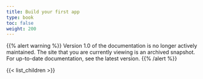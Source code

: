 ```yaml
---
title: Build your first app
type: book
toc: false
weight: 200
---
```

{{% alert warning %}}
Version 1.0 of the documentation is no longer actively maintained. The site that you are currently viewing is an archived snapshot. For up-to-date documentation, see the latest version.
{{% /alert %}}

{{< list_children >}}